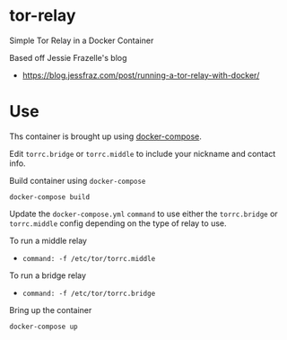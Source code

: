 # tor-relay
Simple Tor Relay in a Docker Container

Based off Jessie Frazelle's blog
- https://blog.jessfraz.com/post/running-a-tor-relay-with-docker/

# Use
Ths container is brought up using [docker-compose](https://docs.docker.com/compose/).

Edit `torrc.bridge` or `torrc.middle` to include your nickname and contact info.

Build container using `docker-compose`

```
docker-compose build
```

Update the `docker-compose.yml` `command` to use either the `torrc.bridge` or `torrc.middle` config depending on the type of relay to use.

To run a middle relay
- `command: -f /etc/tor/torrc.middle`

To run a bridge relay
- `command: -f /etc/tor/torrc.bridge`

Bring up the container

```
docker-compose up
```

